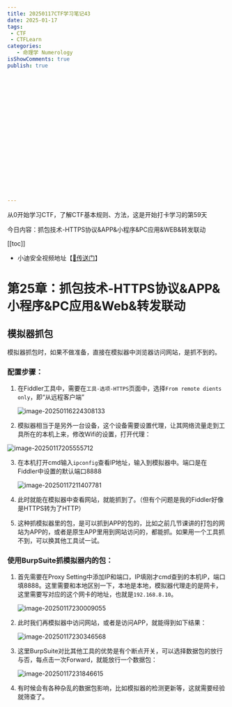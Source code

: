 ```yaml
---
title: 20250117CTF学习笔记43
date: 2025-01-17
tags:
 - CTF
 - CTFLearn
categories:
   - 命理学 Numerology
isShowComments: true
publish: true





















---
```


<Boxx/>

从0开始学习CTF，了解CTF基本规则、方法，这是开始打卡学习的第59天

今日内容：抓包技术-HTTPS协议&APP&小程序&PC应用&WEB&转发联动

[[toc]]

- 小迪安全视频地址【[🔗传送门]([https://www.bilibili.com/video/BV123yAYMEwb/)】

<!-- more -->

# 第25章：抓包技术-HTTPS协议&APP&小程序&PC应用&Web&转发联动

## 模拟器抓包

模拟器抓包时，如果不做准备，直接在模拟器中浏览器访问网站，是抓不到的。

### **配置步骤：**

1. 在Fiddler工具中，需要在`工具-选项-HTTPS`页面中，选择`From remote dients only`，即“从远程客户端”

   ![image-20250116224308133](/img/ctfLearn/image-20250116224308133.png)

2.  模拟器相当于是另外一台设备，这个设备需要设置代理，让其网络流量走到工具所在的本机上来，修改Wifi的设置，打开代理：

   ![image-20250117205555712](/img/ctfLearn/image-20250117205555712.png)

3. 在本机打开cmd输入`ipconfig`查看IP地址，输入到模拟器中。端口是在Fiddler中设置的默认端口8888

   ![image-20250117211407781](/img/ctfLearn/image-20250117211407781.png)

4. 此时就能在模拟器中查看网站，就能抓到了。（但有个问题是我的Fiddler好像是HTTPS转为了HTTP）

5. 这种抓模拟器里的包，是可以抓到APP的包的，比如之前几节课讲的打包的网站为APP的，或者是原生APP里用到网站访问的，都能抓。如果用一个工具抓不到，可以换其他工具试一试。

### 使用BurpSuite抓模拟器内的包：

1. 首先需要在Proxy Setting中添加IP和端口，IP填刚才cmd查到的本机IP，端口填8888。这里需要和本地区别一下，本地是本地，模拟器代理走的是网卡，这里需要写对应的这个网卡的地址，也就是`192.168.8.10`。

   ![image-20250117230009055](/img/ctfLearn/image-20250117230009055.png)

2. 此时我们再模拟器中访问网站，或者是访问APP，就能得到如下结果：

   ![image-20250117230346568](/img/ctfLearn/image-20250117230346568.png)

3. 这里BurpSuite对比其他工具的优势是有个断点开关，可以选择数据包的放行与否，每点击一次Forward，就能放行一个数据包：

   ![image-20250117231846615](/img/ctfLearn/image-20250117231846615.png)

4. 有时候会有各种杂乱的数据包影响，比如模拟器的检测更新等，这就需要经验就筛查了。


